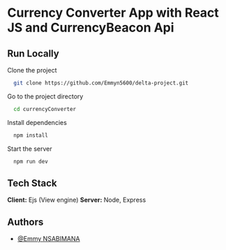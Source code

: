 
# Currency Converter App with React JS and CurrencyBeacon Api






## Run Locally

Clone the project

```bash
  git clone https://github.com/Emmyn5600/delta-project.git
```

Go to the project directory

```bash
  cd currencyConverter
```

Install dependencies

```bash
  npm install
```

Start the server

```bash
  npm run dev
```


## Tech Stack

**Client:** Ejs (View engine) 
**Server:** Node, Express


## Authors

- [@Emmy NSABIMANA](https://github.com/Emmyn5600)

